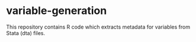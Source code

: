 # variable-generation
This repository contains R code which extracts metadata for variables from Stata (dta) files.
